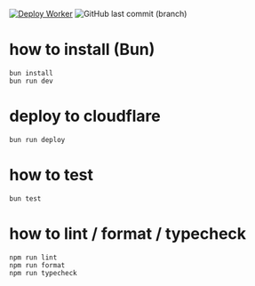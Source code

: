[![Deploy Worker](https://github.com/seahal/umaxica-app-edge/actions/workflows/deploy.yaml/badge.svg?branch=main)](https://github.com/seahal/umaxica-app-edge/actions/workflows/deploy.yaml) ![GitHub last commit (branch)](https://img.shields.io/github/last-commit/seahal/umaxica-app-edge/main)

# how to install (Bun)

```
bun install
bun run dev
```

# deploy to cloudflare

```
bun run deploy
```

# how to test

```
bun test
```

# how to lint / format / typecheck

```
npm run lint
npm run format
npm run typecheck
```
